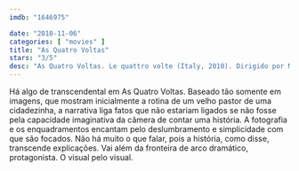 ```yaml
---
imdb: "1646975"

date: "2010-11-06"
categories: [ "movies" ]
title: "As Quatro Voltas"
stars: "3/5"
desc: "As Quatro Voltas. Le quattro volte (Italy, 2010). Dirigido por Michelangelo Frammartino. Escrito por Michelangelo Frammartino. Com Giuseppe Fuda, Bruno Timpano, Nazareno Timpano, Artemio Vallone, Domenico Cavallo, Santo Cavallo, Peppe Cavallo, Isidoro Chiera, Iolanda Manno."
---
```

Há algo de transcendental em As Quatro Voltas. Baseado tão somente em imagens, que mostram inicialmente a rotina de um velho pastor de uma cidadezinha, a narrativa liga fatos que não estariam ligados se não fosse pela capacidade imaginativa da câmera de contar uma história. A fotografia e os enquadramentos encantam pelo deslumbramento e simplicidade com que são focados. Não há muito o que falar, pois a história, como disse, transcende explicações. Vai além da fronteira de arco dramático, protagonista. O visual pelo visual.

